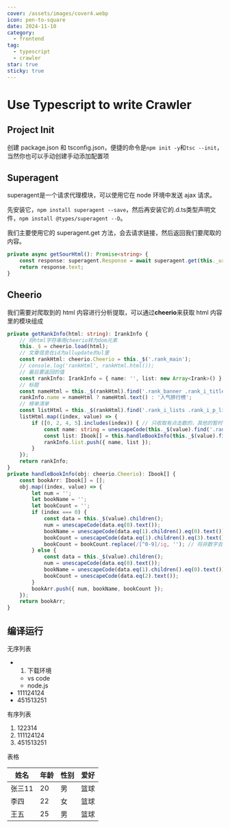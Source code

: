 ```yaml
---
cover: /assets/images/cover4.webp
icon: pen-to-square
date: 2024-11-10
category:
  - frontend
tag:
  - typescript
  - crawler
star: true
sticky: true
---
```


# Use Typescript to write Crawler

## Project Init

创建 package.json 和 tsconfig.json，便捷的命令是`npm init -y`和`tsc --init`，当然你也可以手动创建手动添加配置项


## Superagent


superagent是一个请求代理模块，可以使用它在 node 环境中发送 ajax 请求。

先安装它，`npm install superagent --save`，然后再安装它的.d.ts类型声明文件，`npm install @types/superagent --D`。

我们主要使用它的 superagent.get 方法，会去请求链接，然后返回我们要爬取的内容。

```ts
private async getSourHtml(): Promise<string> {
    const response: superagent.Response = await superagent.get(this._url);
    return response.text;
}
```

## Cheerio


我们需要对爬取到的 html 内容进行分析提取，可以通过**cheerio**来获取 html 内容里的模块组成

```ts
private getRankInfo(html: string): IrankInfo {
    // 将html字符串用cheerio转为dom元素
    this._$ = cheerio.load(html);
    // 文章信息在id为allupdate的ul里
    const rankHtml: cheerio.Cheerio = this._$('.rank_main');
    // console.log('rankHtml', rankHtml.html());
    // 最后要返回的值
    const rankInfo: IrankInfo = { name: '', list: new Array<Irank>() };
    // 标题
    const nameHtml = this._$(rankHtml).find('.rank_banner .rank_i_title_name')?.children();
    rankInfo.name = nameHtml ? nameHtml.text() : '人气排行榜';
    // 榜单清单
    const listHtml = this._$(rankHtml).find('.rank_i_lists .rank_i_p_list');
    listHtml.map((index, value) => {
        if ([0, 2, 4, 5].includes(index)) { // 只收取有点击数的，其他的暂时不作处理
            const name: string = unescapeCode(this._$(value).find('.rank_i_p_tit').text());
            const list: Ibook[] = this.handleBookInfo(this._$(value).find('.rank_i_li'));
            rankInfo.list.push({ name, list });
        }
    });
    return rankInfo;
}
private handleBookInfo(obj: cheerio.Cheerio): Ibook[] {
    const bookArr: Ibook[] = [];
    obj.map((index, value) => {
        let num = '';
        let bookName = '';
        let bookCount = '';
        if (index === 0) {
            const data = this._$(value).children();
            num = unescapeCode(data.eq(0).text());
            bookName = unescapeCode(data.eq(1).children().eq(0).text());
            bookCount = unescapeCode(data.eq(1).children().eq(3).text());
            bookCount = bookCount.replace(/[^0-9]/ig, ''); // 将非数字去掉
        } else {
            const data = this._$(value).children();
            num = unescapeCode(data.eq(0).text());
            bookName = unescapeCode(data.eq(1).children().eq(0).text());
            bookCount = unescapeCode(data.eq(2).text());
        }
        bookArr.push({ num, bookName, bookCount });
    });
    return bookArr;
}
```

## 编译运行

无序列表

- 1. 下载环境
  - vs code
  - node.js
- 111124124
- 451513251

有序列表
1. 122314
2. 111124124
3. 451513251

表格

| 姓名 | 年龄 | 性别 | 爱好 |
| ---- | ---- | ---- | ---- |
| 张三11 | 20   | 男   | 篮球 |
| 李四 | 22   | 女   | 篮球 |
| 王五 | 25   | 男   | 篮球 |